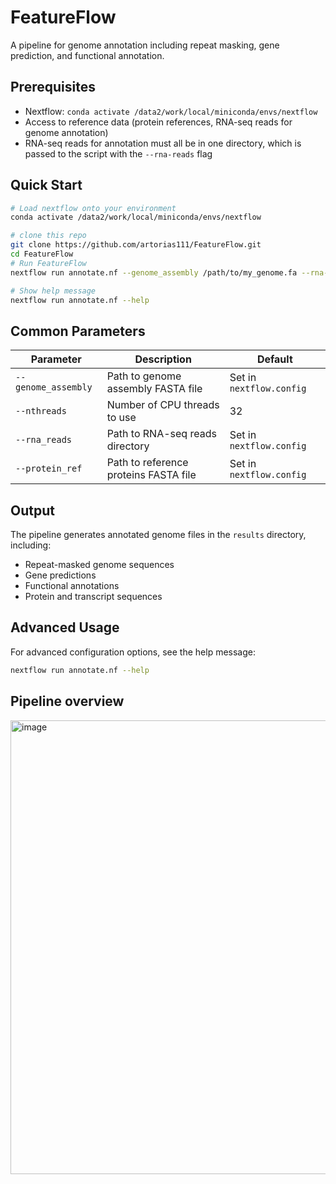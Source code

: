 # FeatureFlow
A pipeline for genome annotation including repeat masking, gene prediction, and functional annotation.

## Prerequisites

- Nextflow: `conda activate /data2/work/local/miniconda/envs/nextflow`
- Access to reference data (protein references, RNA-seq reads for genome annotation)
- RNA-seq reads for annotation must all be in one directory, which is passed to the script with the `--rna-reads` flag

## Quick Start

```bash
# Load nextflow onto your environment
conda activate /data2/work/local/miniconda/envs/nextflow

# clone this repo
git clone https://github.com/artorias111/FeatureFlow.git
cd FeatureFlow
# Run FeatureFlow
nextflow run annotate.nf --genome_assembly /path/to/my_genome.fa --rna-reads /path/to/rna/reads --nthreads 64

# Show help message
nextflow run annotate.nf --help
```

## Common Parameters

| Parameter | Description | Default |
|-----------|-------------|---------|
| `--genome_assembly` | Path to genome assembly FASTA file | Set in `nextflow.config` |
| `--nthreads` | Number of CPU threads to use | 32 |
| `--rna_reads` | Path to RNA-seq reads directory | Set in `nextflow.config` |
| `--protein_ref` | Path to reference proteins FASTA file | Set in `nextflow.config` |

## Output

The pipeline generates annotated genome files in the `results` directory, including:

- Repeat-masked genome sequences
- Gene predictions
- Functional annotations
- Protein and transcript sequences

## Advanced Usage

For advanced configuration options, see the help message:

```bash
nextflow run annotate.nf --help
```

## Pipeline overview
<img width="726" alt="image" src="https://github.com/user-attachments/assets/fe559abc-fcb9-4d01-9c89-90c56a6fc957" />


